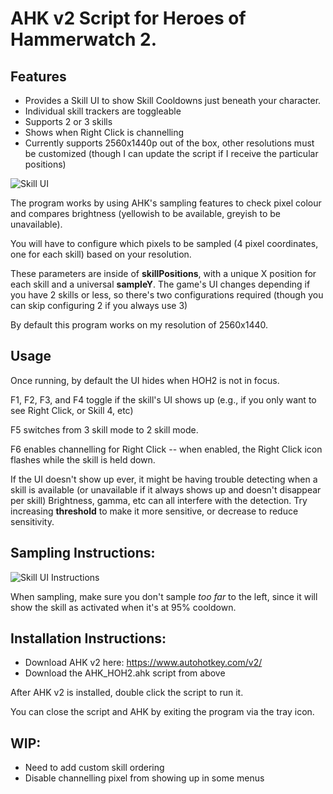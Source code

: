 # AHK v2 Script for Heroes of Hammerwatch 2.

## Features

- Provides a Skill UI to show Skill Cooldowns just beneath your character.
- Individual skill trackers are toggleable
- Supports 2 or 3 skills
- Shows when Right Click is channelling
- Currently supports 2560x1440p out of the box, other resolutions must be customized (though I can update the script if I receive the particular positions)

![Skill UI](https://github.com/user-attachments/assets/b59c2164-1a88-427b-828f-26489ebd43ef)

The program works by using AHK's sampling features to check pixel colour and compares brightness (yellowish to be available, greyish to be unavailable).

You will have to configure which pixels to be sampled (4 pixel coordinates, one for each skill) based on your resolution.

These parameters are inside of **skillPositions**, with a unique X position for each skill and a universal **sampleY**. 
The game's UI changes depending if you have 2 skills or less, so there's two configurations required (though you can skip configuring 2 if you always use 3)

By default this program works on my resolution of 2560x1440.

## Usage

Once running, by default the UI hides when HOH2 is not in focus. 

F1, F2, F3, and F4 toggle if the skill's UI shows up (e.g., if you only want to see Right Click, or Skill 4, etc)

F5 switches from 3 skill mode to 2 skill mode.

F6 enables channelling for Right Click -- when enabled, the Right Click icon flashes while the skill is held down.

If the UI doesn't show up ever, it might be having trouble detecting when a skill is available (or unavailable if it always shows up and doesn't disappear per skill) 
Brightness, gamma, etc can all interfere with the detection.
Try increasing **threshold** to make it more sensitive, or decrease to reduce sensitivity.

## Sampling Instructions:
![Skill UI Instructions](https://github.com/user-attachments/assets/36733b8b-faa0-41e7-b3e5-6c90faf201f2)

When sampling, make sure you don't sample *too far* to the left, since it will show the skill as activated when it's at 95% cooldown.

## Installation Instructions:

- Download AHK v2 here: https://www.autohotkey.com/v2/
- Download the AHK_HOH2.ahk script from above

After AHK v2 is installed, double click the script to run it.

You can close the script and AHK by exiting the program via the tray icon.

## WIP:

- Need to add custom skill ordering
- Disable channelling pixel from showing up in some menus
